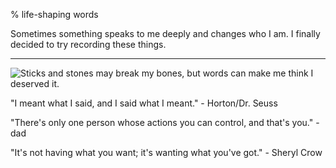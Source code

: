 % life-shaping words

Sometimes something speaks to me deeply and changes who I am. I finally decided to try recording these things.

------------------------------------------------------------------------------

![Sticks and stones may break my bones, but words can make me think I deserved it.](https://imgs.xkcd.com/comics/sticks_and_stones.png)

"I meant what I said, and I said what I meant." - Horton/Dr. Seuss

"There's only one person whose actions you can control, and that's you." - dad

"It's not having what you want; it's wanting what you've got." - Sheryl Crow
